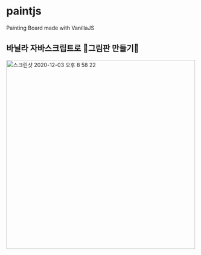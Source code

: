# paintjs
Painting Board made with VanillaJS

바닐라 자바스크립트로 🎨그림판 만들기🎨
---



<img width="500" alt="스크린샷 2020-12-03 오후 8 58 22" src="https://user-images.githubusercontent.com/68538657/101015318-937bab00-35aa-11eb-81dc-49e087fbbe25.png">
